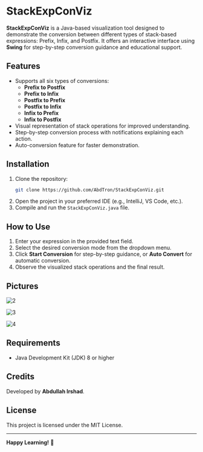 # StackExpConViz

**StackExpConViz** is a Java-based visualization tool designed to demonstrate the conversion between different types of stack-based expressions: Prefix, Infix, and Postfix. It offers an interactive interface using **Swing** for step-by-step conversion guidance and educational support.

## Features
- Supports all six types of conversions:
  - **Prefix to Postfix**
  - **Prefix to Infix**
  - **Postfix to Prefix**
  - **Postfix to Infix**
  - **Infix to Prefix**
  - **Infix to Postfix**
- Visual representation of stack operations for improved understanding.
- Step-by-step conversion process with notifications explaining each action.
- Auto-conversion feature for faster demonstration.

## Installation
1. Clone the repository:
   ```bash
   git clone https://github.com/AbdTron/StackExpConViz.git
   ```
2. Open the project in your preferred IDE (e.g., IntelliJ, VS Code, etc.).
3. Compile and run the `StackExpConViz.java` file.

## How to Use
1. Enter your expression in the provided text field.
2. Select the desired conversion mode from the dropdown menu.
3. Click **Start Conversion** for step-by-step guidance, or **Auto Convert** for automatic conversion.
4. Observe the visualized stack operations and the final result.

## Pictures

![2](https://github.com/user-attachments/assets/3d88ee23-ce3e-4983-9234-7c6e3f9549e0)

![3](https://github.com/user-attachments/assets/817f8216-a8c4-4a26-9277-7960a867d780)

![4](https://github.com/user-attachments/assets/c8958f1e-797b-46e7-aeac-fe483b8c3031)



## Requirements
- Java Development Kit (JDK) 8 or higher

## Credits
Developed by **Abdullah Irshad**.

## License
This project is licensed under the MIT License.

---
**Happy Learning!** 🚀

